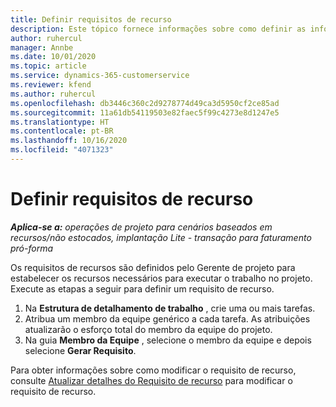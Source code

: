```yaml
---
title: Definir requisitos de recurso
description: Este tópico fornece informações sobre como definir as informações de requisitos de recursos.
author: ruhercul
manager: Annbe
ms.date: 10/01/2020
ms.topic: article
ms.service: dynamics-365-customerservice
ms.reviewer: kfend
ms.author: ruhercul
ms.openlocfilehash: db3446c360c2d9278774d49ca3d5950cf2ce85ad
ms.sourcegitcommit: 11a61db54119503e82faec5f99c4273e8d1247e5
ms.translationtype: HT
ms.contentlocale: pt-BR
ms.lasthandoff: 10/16/2020
ms.locfileid: "4071323"
---
```

# <a name="define-resource-requirements"></a>Definir requisitos de recurso

_**Aplica-se a:** operações de projeto para cenários baseados em recursos/não estocados, implantação Lite - transação para faturamento pró-forma_

Os requisitos de recursos são definidos pelo Gerente de projeto para estabelecer os recursos necessários para executar o trabalho no projeto. Execute as etapas a seguir para definir um requisito de recurso.

1.  Na **Estrutura de detalhamento de trabalho** , crie uma ou mais tarefas.
2.  Atribua um membro da equipe genérico a cada tarefa. As atribuições atualizarão o esforço total do membro da equipe do projeto.
3.  Na guia **Membro da Equipe** , selecione o membro da equipe e depois selecione **Gerar Requisito**.

Para obter informações sobre como modificar o requisito de recurso, consulte [Atualizar detalhes do Requisito de recurso](define-resource-requirements.md) para modificar o requisito de recurso.